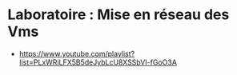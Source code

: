 # Laboratoire : Mise en réseau des Vms

- https://www.youtube.com/playlist?list=PLxWRiLFX5B5deJybLcU8XSSbVI-fGoO3A
